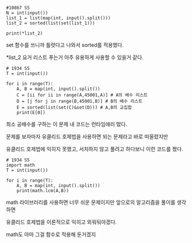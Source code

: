 ```
#10867 S5
N = int(input())
list_1 = list(map(int, input().split()))
list_2 = sorted(list(set(list_1)))

print(*list_2)
```

set 함수를 쓰니까 틀렷다고 나와서 sorted를 적용했다.

*list_2 요거 리스트 푸는거 아주 유용하게 사용할 수 있을거 같다.



```
# 1934 S5
T = int(input())

for i in range(T):
    A, B = map(int, input().split())
    C = [ii for ii in range(A,45001,A)] # A의 배수 리스트
    D = [j for j in range(B,45001,B)] # B의 배수 리스트
    E = sorted(list(set(C)&set(D))) # A,B의 교집합
    print(E[0])
```

최소 공배수를 구하는 이 문제 내 코드는 런타임에러 떴다.

문제를 보자마자 유클리드 호제법을 사용하면 되는 문제라고 바로 떠올렸지만

유클리드 호제법에 익히지 못했고, 서치하지 않고 풀려고 하다보니 이런 코드를 짰다.



```
# 1934 S5
import math
T = int(input())

for i in range(T):
    A, B = map(int, input().split())
    print(math.lcm(A,B))
```

math 라이브러리를 사용하면 너무 쉬운 문제이지만 앞으로의 알고리즘을 풀이를 생각하면

유클리드 호제법을 이론적으로 익히고 외워둬야겠다. 

math도 아마 그걸 함수로 적용해 둔거겠지

